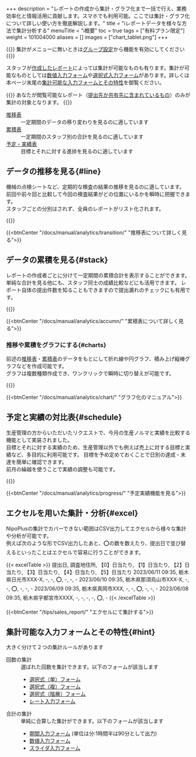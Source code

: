 +++
description = "レポートの作成から集計・グラフ化まで一括で行え、業務効率化と情報活用に貢献します。スマホでも利用可能。ここでは集計・グラフ化について詳しい使い方を徹底解説します。"
title = "ℹ️レポートデータを様々な方法で集計分析する"
menuTitle = "ℹ️概要"
toc = true
tags = ["有料プラン限定"]
weight = 101004000
aliases = []
images = ["chart_tablet.png"]
+++



{{<info>}}
集計がメニューに無いときは[グループ設定](/docs/manual/initial-setting/setting-group/#optionalFunction)から機能を有効にしてください
{{</info>}}


スタッフが[作成したレポート](/docs/manual/write-report/write/)によっては集計が可能なものも有ります。集計が可能なものとしては[数値入力フォーム](/docs/manual/initial-setting/template/selects/)や[選択式入力フォーム](/docs/manual/initial-setting/template/selects/)があります。詳しくは本ページ末尾の[集計可能な入力フォームとその特性](#hint)を御覧ください。


{{<info>}}
あなたが閲覧可能なレポート（[提出先か共有先に含まれているもの](/docs/manual/write-report/dist/)）のみが集計の対象となります。
{{</info>}}


<dl class="basic">
<dt><a href="#line">推移表</a></dt>
<dd>一定期間のデータの移り変わりを見るのに適しています</dd>
<dt><a href="#stack">累積表</a></dt>
<dd>一定期間のスタッフ別の合計を見るのに適しています</dd>
<dt><a href="#schedule">予定・実績表</a></dt>
<dd>目標とそれに対する進捗を見るのに適しています</dd>

</dl>


## データの推移を見る{#line}

機械の点検シートなど、定期的な検査の結果の推移を見るのに適しています。
前回や前々回と比較して今回の検査結果がどの位置にいるかを瞬時に把握できます。  
スタッフごとの分別はされず、全員のレポートがリスト化されます。

{{<icatch filename="history" msg="集計機能:レポート内のデータを時系列に見ることが可能。前回、前々回との比較に便利">}}


{{<btnCenter "/docs/manual/analytics/transition/" "推移表について詳しく見る">}}

## データの累積を見る{#stack}

レポートの作成者ごとに分けて一定期間の累積合計を表示することができます。  
単純な合計を見る他にも、スタッフ同士の成績比較などにも活用できます。
レポート自体の提出件数を知ることもできますので提出漏れのチェックにも有用です。

{{<icatch filename="acc-table" msg="レポートをスタッフ別に累積して手軽に比較が可能です">}}

{{<btnCenter "/docs/manual/analytics/accumn/" "累積表について詳しく見る">}}

### 推移や累積をグラフにする{#charts}

前述の[推移表](#line)・[累積表](#stack)のデータをもとにして折れ線や円グラフ、積み上げ縦棒グラフなどを作成可能です。  
グラフは複数種類作成でき、ワンクリックで瞬時に切り替えが可能です。


{{<icatch filename="chart" msg="グラフはワンクリックでいつでも切替可" alice="guide">}}

{{<btnCenter "/docs/manual/analytics/chart/" "グラフ化のマニュアル">}}

## 予定と実績の対比表{#schedule}

生産管理の方からいただいたリクエストで、今月の生産ノルマと実績を比較する機能として実装されました。  
目標とそれに対する実績のため、生産管理以外でも例えば売上に対する目標と実績など、多目的に利用可能です。
目標を予め定めておくことで日別の達成・未達を簡単に確認できます。  
前月の繰越を使うことで実績の調整も可能です。


{{<icatch filename="list" msg="予定と実績・進捗の管理" alice="guide">}}


{{<btnCenter "/docs/manual/analytics/progress/" "予定実績機能を見る">}}

## エクセルを用いた集計・分析{#excel}

NipoPlusの集計でカバーできない範囲はCSV出力してエクセルから様々な集計や分析が可能です。  
例えば次のような形でCSV出力したあと、⭕の数を数えたり、提出日で並び替えるといったことはエクセルで容易に行うことができます。

{{< excelTable >}}
提出日, 調査地住所, 【0】日当たり, 【1】日当たり, 【2】日当たり, 【3】日当たり, 【4】日当たり, 【5】日当たり
2023/06/11 09:35, 栃木県日光市XXX-X, -, -, ⭕, -, -, -
2023/06/10 09:35, 栃木県那須烏山市XXX-X, -, -, ⭕, -, -, -
2023/06/09 09:35, 栃木県真岡市XXX, -, -, ⭕, -, -, -
2023/06/08 09:35, 栃木県宇都宮市XXXX, -, -, -, -, ⭕, -
{{< /excelTable >}}


{{<btnCenter "/tips/sales_report/" "エクセルにて集計する">}}

## 集計可能な入力フォームとその特性{#hint}

大きく分けて２つの集計ルールがあります
<dl class="basic">
<dt>回数の集計</dt>
<dd>
選ばれた回数を集計できます。以下のフォームが該当します
<ul>
<li><a href="/docs/manual/initial-setting/template/selects/#plain">選択式（単）フォーム</a></li>
<li><a href="/docs/manual/initial-setting/template/selects/#multiple">選択式（複）フォーム</a></li>
<li><a href="/docs/manual/initial-setting/template/selects/#layerd">選択式（階層）フォーム</a></li>
<li><a href="/docs/manual/initial-setting/template/digital/#rate">レート入力フォーム</a></li>
</ul>
</dd>
<dt>合計の集計</dt>
<dd>
単純に合算した集計ができます。以下のフォームが該当します
<ul>
<li><a href="/docs/manual/initial-setting/template/date_time/#range">期間入力フォーム</a> (単位は分:1時間半は90分として出力)</li>
<li><a href="/docs/manual/initial-setting/template/digital/#commonNumber">数値入力フォーム</a></li>
<li><a href="/docs/manual/initial-setting/template/digital/#slider">スライダ入力フォーム</a></li>
</ul>
</dl>


